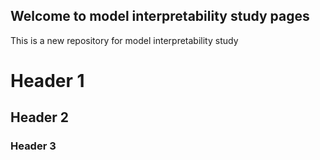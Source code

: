## Welcome to model interpretability study pages

This is a new repository for model interpretability study

# Header 1
## Header 2
### Header 3
